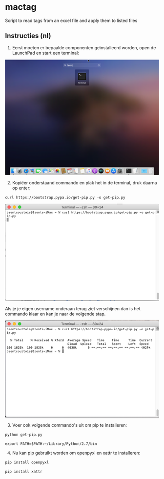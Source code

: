 # mactag

Script to read tags from an excel file and apply them to listed files


## Instructies (nl)

1. Eerst moeten er bepaalde componenten geïnstalleerd worden, open de LaunchPad en start een terminal:

![Open terminal op mac](doc/screenshot1.png)

2. Kopiëer onderstaand commando en plak het in de terminal, druk daarna op enter:


```
curl https://bootstrap.pypa.io/get-pip.py -o get-pip.py
```

![Curl commando](doc/screenshot2.png)

Als je je eigen username onderaan terug ziet verschijnen dan is het commando klaar en kan je naar de volgende stap.

![Curl commando uitgevoerd](doc/screenshot3.png)

3. Voer ook volgende commando's uit om pip te installeren:

```
python get-pip.py
```

```
export PATH=$PATH:~/Library/Python/2.7/bin
```

4. Nu kan pip gebruikt worden om openpyxl en xattr te installeren:

```
pip install openpyxl
```

```
pip install xattr
```